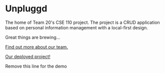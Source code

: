 # Unpluggd
The home of Team 20's CSE 110 project. The project is a CRUD application based on personal information management with a local-first design.

Great things are brewing...

[Find out more about our team.](admin/team.md)

[Our deployed project!](https://cse110-fa22-group20.github.io/cse110-fa22-group20/source/index.html)

Remove this line for the demo
